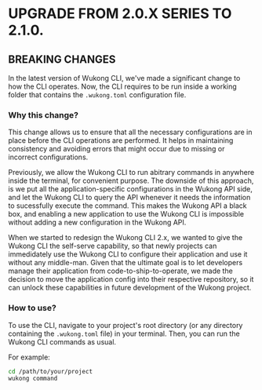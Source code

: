 # UPGRADE FROM 2.0.X SERIES TO 2.1.0.

## BREAKING CHANGES

In the latest version of Wukong CLI, we've made a significant change to how the CLI operates. Now, the CLI requires to be run inside a working folder that contains the `.wukong.toml` configuration file.

### Why this change?

This change allows us to ensure that all the necessary configurations are in place before the CLI operations are performed. It helps in maintaining consistency and avoiding errors that might occur due to missing or incorrect configurations.

Previously, we allow the Wukong CLI to run abitrary commands in anywhere inside the terminal, for convenient purpose. The downside of this approach, is we put all the application-specific configurations in the Wukong API side, and let the Wukong CLI to query the API whenever it needs the information to sucessfully execute the command. This makes the Wukong API a black box, and enabling a new application to use the Wukong CLI is impossible without adding a new configuration in the Wukong API.

When we started to redesign the Wukong CLI 2.x, we wanted to give the Wukong CLI the self-serve capability, so that newly projects can immedidately use the Wukong CLI to configure their application and use it without any middle-man. Given that the ultimate goal is to let developers manage their application from code-to-ship-to-operate, we made the decision to move the application config into their respective repository, so it can unlock these capabilities in future development of the Wukong project.

### How to use?

To use the CLI, navigate to your project's root directory (or any directory containing the `.wukong.toml` file) in your terminal. Then, you can run the Wukong CLI commands as usual.

For example:

```sh
cd /path/to/your/project
wukong command
```
